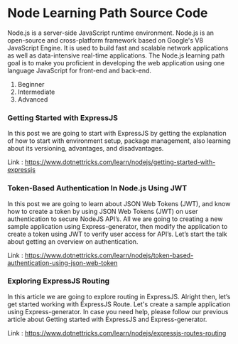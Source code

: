 # Node Learning Path Source Code
Node.js is a server-side JavaScript runtime environment. Node.js is an open-source and cross-platform framework based on Google's V8 JavaScript Engine. It is used to build fast and scalable network applications as well as data-intensive real-time applications. The Node.js learning path goal is to make you proficient in developing the web application using one language JavaScript for front-end and back-end.

1. Beginner
2. Intermediate
3. Advanced

### Getting Started with ExpressJS
In this post we are going to start with ExpressJS by getting the explanation of how to start with environment setup, package management, also learning about its versioning, advantages, and disadvantages.

Link : https://www.dotnettricks.com/learn/nodejs/getting-started-with-expressjs

### Token-Based Authentication In Node.js Using JWT
In this post we are going to learn about JSON Web Tokens (JWT), and know how to create a token by using JSON Web Tokens (JWT) on user authentication to secure NodeJS API’s. All we are going to creating a new sample application using Express-generator, then modify the application to create a token using JWT to verify user access for API’s. Let’s start the talk about getting an overview on authentication.

Link : https://www.dotnettricks.com/learn/nodejs/token-based-authentication-using-json-web-token

### Exploring ExpressJS Routing
In this article we are going to explore routing in ExpressJS. Alright then, let’s get started working with ExpressJS Route. Let's create a sample application using Express-generator. In case you need help, please follow our previous article about Getting started with ExpressJS and Express-generator.

Link : https://www.dotnettricks.com/learn/nodejs/expressjs-routes-routing
